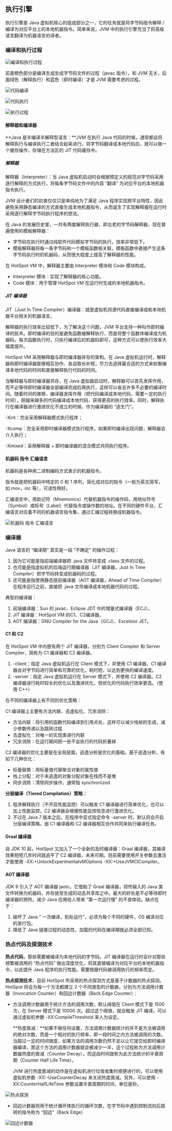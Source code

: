 ## 执行引擎

执行引擎是 Java 虚拟机核心的组成部分之一，它的任务就是将字节码指令解释 / 编译为对应平台上的本地机器指令。简单来说，JVM 中的执行引擎充当了将高级语言翻译为机器语言的译者。



### 编译和执行过程

![编译和执行过程](../images/20210124124521636.png)

前面橙色部分是编译生成生成字节码文件的过程（javac 指令），和 JVM 无关，后面绿色（解释执行）和蓝色（即时编译）才是 JVM 需要考虑的过程。

![代码编译](../images/20210124124652664.png)

![代码执行](../images/20210124124719159.png)

![执行过程](../images/20210124124745395.png)



#### 解释器和编译器

**Java 是半编译半解释型语言：**JVM 在执行 Java 代码的时候，通常都会将解释执行与编译执行二者结合起来进行。将字节码翻译成本地代码后，就可以做一个缓存操作，存储在方法区的 JIT 代码缓存中。



##### 解释器

解释器（Interpreter）：当 Java 虚拟机启动时会根据预定义的规范对字节码采用逐行解释的方式执行，将每条字节码文件中的内容 “翻译” 为对应平台的本地机器指令执行。

JVM 设计者们的初衷仅仅只是单纯地为了满足 Java 程序实现跨平台特性，因此避免采用静态编译的方式直接生成本地机器指令，从而诞生了实现解释器在运行时采用逐行解释字节码执行程序的想法。

在 Java 的发展历史里，一共有两套解释执行器，即古老的字节码解释器、现在普遍使用的模板解释器：

- 字节码在执行时通过纯软件代码模拟字节码的执行，效率非常低下。
- 模板解释器将每一条字节码和一个模板函数相关联，模板函数中直接产生这条字节码执行时的机器码，从而很大程度上提高了解释器的性能。

在 HotSpot VM 中，解释器主要由 Interpreter 模块和 Code 模块构成。

- Interpreter 模块：实现了解释器的核心功能。
- Code 模块：用于管理 HotSpot VM 在运行时生成的本地机器指令。



##### JIT 编译器

JIT（Just In Time Compiler）编译器：就是虚拟机将源代码直接编译成和本地机器平台相关的机器语言。

解释器的执行效率比较低下，为了解决这个问题，JVM 平台支持一种叫作即时编译的技术。即时编译的目的是避免函数被解释执行，而是将整个函数体编译成为机器码，每次函数执行时，只执行编译后的机器码即可，这种方式可以使执行效率大幅度提升。

HotSpot VM 采用解释器与即时编译器并存的架构。在 Java 虚拟机运行时，解释器和即时编译器能够相互协作、各自取长补短，尽力去选择最合适的方式来权衡编译本地代码的时间和直接解释执行代码的时间。

当解释器与即时编译器共存，在 Java 虚拟器启动时，解释器可以首先发挥作用，而不必等待即时编译器全部编译完成后再执行，这样可以省去许多不必要的编译时间。随着时间的推移，编译器发挥作用（把代码编译成本地代码，需要一定的执行时间），把越来越多的代码编译成本地代码，获得更高的执行效率。同时，解释执行在编译器进行激进优化不成立的时候，作为编译器的 “逃生门”。

-Xint：完全采用解释器模式执行程序；

-Xcomp：完全采用即时编译器模式执行程序。如果即时编译出现问题，解释器会介入执行；

-Xmixed：采用解释器 + 即时编译器的混合模式共同执行程序。



#### 机器码 指令 汇编语言

机器码是各种用二进制编码方式表示的机器指令。

指令就是把机器码中特定的 0 和 1 序列，简化成对应的指令（一般为英文简写，如 mov，inc 等），可读性稍好。

汇编语言中，用助记符（Mnemonics）代替机器指令的操作码，用地址符号（Symbol）或标号（Label）代替指令或操作数的地址。在不同的硬件平台，汇编语言对应着不同的机器语言指令集，通过汇编过程转换成机器指令。

![机器码 指令 汇编语言](../images/20210124125437186.png)



### 编译器

Java 语言的 “编译期” 其实是一段 “不确定” 的操作过程：

1. 因为它可能是指前端编译器把 .java 文件转变成 .class 文件的过程。
2. 也可能是指虚拟机的后端运行期编译器（JIT 编译器，Just In Time Compiler）把字节码转变成机器码的过程。
3. 还可能是指使用静态提前编译器（AOT 编译器，Ahead of Time Compiler）在程序运行之前，直接把 .java 文件编译成本地机器代码的过程。

典型的编译器：

1. 前端编译器：Sun 的 javac、Eclipse JDT 中的增量式编译器（ECJ）。
2. JIT 编译器：HotSpot VM 的C1、C2编译器。
3. AOT 编译器：GNU Compiler for the Java（GCJ）、Excelsior JET。



#### C1 和 C2

在 HotSpot VM 中内嵌有两个 JIT 编译器，分别为 Client Compiler 和 Server Compiler，简称为 C1 编译器和 C2 编译器。

1. -client：指定 Java 虚拟机运行在 Client 模式下，并使用 C1 编译器，C1 编译器会对字节码进行简单和可靠的优化，耗时短，以达到更快的编译速度。
2. -server：指定 Java 虚拟机运行在 Server 模式下，并使用 C2 编译器。C2 编译器进行耗时较长的优化以及激进优化，但优化的代码执行效率更高。（使用 C++）

在不同的编译器上有不同的优化策略：

C1 编译器上主要有方法内联、去虚拟化、冗余消除：

- 方法内联：将引用的函数代码编译到引用点处，这样可以减少栈帧的生成，减少参数传递以及跳转过程
- 去虚拟化：对唯一的实现类进行内联
- 冗余消除：在运行期间把一些不会执行的代码折叠掉

C2 编译器的优化主要是在全局层面，逃逸分析是优化的基础。基于逃逸分析，有如下几种优化：

- 标量替换：用标量值代替聚合对象的属性值
- 栈上分配：对于未逃逸的对象分配对象在栈而不是堆
- 同步消除：清除同步操作，通常指 synchronized

**分层编译（Tiered Compilation）策略：**

1. 程序解释执行（不开启性能监控）可以触发 C1 编译器进行简单优化，也可以加上性能监控，C2 编译器会根据性能监控信息进行激进优化。
2. 不过在 Java 7 版本之后，在程序中显式指定命令 -server 时，默认将会开启分层编译策略，由 C1 编译器和 C2 编译器相互协作共同来执行编译任务。



#### Graal 编译器

自 JDK 10 起，HotSpot 又加入了一个全新的及时编译器：Graal 编译器，其编译效果短短几年时间就追平了 C2 编译器，未来可期。目前需要使用开关参数去激活才能使用 -XX:+UnlockExperimentalvMOptions -XX:+UseJVMCICompiler。



#### AOT 编译器

JDK 9 引入了 AOT 编译器 jaotc，它借助了 Graal 编译器，将所输入的 Java 类文件转换为机器码，并存放至生成的动态共享库之中。最大的好处是不必等待即时编译器的预热，减少 Java 应用给人带来 “第一次运行慢” 的不良体验。缺点在于：

1. 破坏了 Java “ 一次编译，到处运行”，必须为每个不同的硬件，OS 编译对应的发行包。
2. 降低了 Java 链接过程的动态性，加载的代码在编译期就必须全部已知。



### 热点代码及探测技术

**热点代码**，那些需要被编译为本地代码的字节码。JIT 编译器在运行时会针对那些频繁被调用的 “热点代码” 做出深度优化，将其直接编译为对应平台的本地机器指令，以此提升 Java 程序的执行性能。需要根据代码被调用执行的频率而定。

**热点探测技术**，目前 HotSpot 所采用的热点探测方式是基于计数器的热点探测。HotSpot 将会为每一个方法都建立 2 个不同类型的计数器，分别为方法调用计数器（Invocation Counter）和回边计数器（Back Edge Counter）：

- 方法调用计数器用于统计方法的调用次数，默认阀值在 Client 模式下是 1500 次，在 Server 模式下是 10000 次。超过这个阈值，就会触发 JIT 编译。可以通过虚拟机参数 -XX:CompileThreshold 来人为设定。

   **热度衰减：**如果不做任何设置，方法调用计数器统计的并不是方法被调用的绝对次数，而是一个相对的执行频率，即一段时间之内方法被调用的次数。当超过一定的时间限度，如果方法的调用次数仍然不足以让它提交给即时编译器编译，那这个方法的调用计数器就会被减少一半，这个过程称为方法调用计数器热度的衰减（Counter Decay），而这段时间就称为此方法统计的半衰周期（Counter Half Life Time）。

  JVM 进行热度衰减的动作是在虚拟机进行垃圾收集时顺便进行的，可以使用虚拟机参数 -XX:-UseCounterDecay 来关闭热度衰减。另外，可以使用 -XX:CounterHalfLifeTime 参数设置半衰周期的时间，单位是秒。

![热点探测](../images/20210124131707039.png)

- 回边计数器则用于统计循环体执行的循环次数，在字节码中遇到控制流向后跳转的指令称为 “回边”（Back Edge）

![回边计数器](../images/20210124132347792.png)

